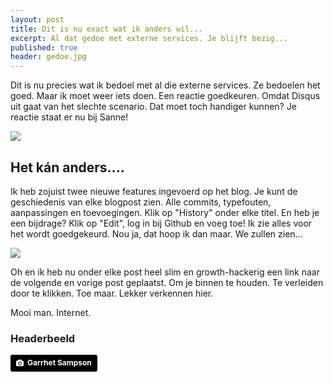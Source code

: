 ```yaml
---
layout: post
title: Dit is nu exact wat ik anders wil...
excerpt: Al dat gedoe met externe services. Je blijft bezig...
published: true
header: gedoe.jpg
---
```

Dit is nu precies wat ik bedoel met al die externe services. Ze bedoelen het goed. Maar ik moet weer iets doen. Een reactie goedkeuren. Omdat Disqus uit gaat van het slechte scenario. Dat moet toch handiger kunnen? Je reactie staat er nu bij Sanne!

![][image-1]

## Het kán anders....
Ik heb zojuist twee nieuwe features ingevoerd op het blog. Je kunt de geschiedenis van elke blogpost zien. Alle commits, typefouten, aanpassingen en toevoegingen. Klik op "History" onder elke titel. En heb je een bijdrage? Klik op "Edit", log in bij Github en voeg toe! Ik zie alles voor het wordt goedgekeurd. Nou ja, dat hoop ik dan maar. We zullen zien...

![][image-2]

Oh en ik heb nu onder elke post heel slim en growth-hackerig een link naar de volgende en vorige post geplaatst. Om je binnen te houden. Te verleiden door te klikken. Toe maar. Lekker verkennen hier. 

Mooi man. Internet.

### Headerbeeld
<a style="background-color:black;color:white;text-decoration:none;padding:4px 6px;font-family:-apple-system, BlinkMacSystemFont, &quot;San Francisco&quot;, &quot;Helvetica Neue&quot;, Helvetica, Ubuntu, Roboto, Noto, &quot;Segoe UI&quot;, Arial, sans-serif;font-size:12px;font-weight:bold;line-height:1.2;display:inline-block;border-radius:3px;" href="https://unsplash.com/@garrhetsampson?utm_medium=referral&amp;utm_campaign=photographer-credit&amp;utm_content=creditBadge" target="_blank" rel="noopener noreferrer" title="Download free do whatever you want high-resolution photos from Garrhet Sampson"><span style="display:inline-block;padding:2px 3px;"><svg xmlns="http://www.w3.org/2000/svg" style="height:12px;width:auto;position:relative;vertical-align:middle;top:-1px;fill:white;" viewBox="0 0 32 32"><title>unsplash-logo</title><path d="M20.8 18.1c0 2.7-2.2 4.8-4.8 4.8s-4.8-2.1-4.8-4.8c0-2.7 2.2-4.8 4.8-4.8 2.7.1 4.8 2.2 4.8 4.8zm11.2-7.4v14.9c0 2.3-1.9 4.3-4.3 4.3h-23.4c-2.4 0-4.3-1.9-4.3-4.3v-15c0-2.3 1.9-4.3 4.3-4.3h3.7l.8-2.3c.4-1.1 1.7-2 2.9-2h8.6c1.2 0 2.5.9 2.9 2l.8 2.4h3.7c2.4 0 4.3 1.9 4.3 4.3zm-8.6 7.5c0-4.1-3.3-7.5-7.5-7.5-4.1 0-7.5 3.4-7.5 7.5s3.3 7.5 7.5 7.5c4.2-.1 7.5-3.4 7.5-7.5z"></path></svg></span><span style="display:inline-block;padding:2px 3px;">Garrhet Sampson</span></a>

[image-1]:	../images/commentgedoe.jpg
[image-2]:	../images/edithistory.jpg